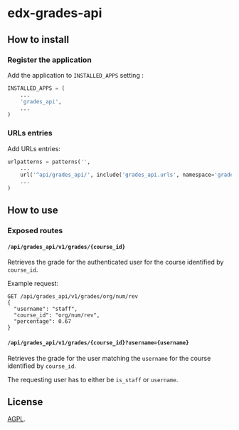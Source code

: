 # edx-grades-api

## How to install

### Register the application

Add the application to `INSTALLED_APPS` setting :

```python
INSTALLED_APPS = (
    ...
    'grades_api',
    ...
)
```

### URLs entries

Add URLs entries:

```python
urlpatterns = patterns('',
    ...
    url('^api/grades_api/', include('grades_api.urls', namespace='grades_api'))
    ...
)
```


## How to use

### Exposed routes

#### `/api/grades_api/v1/grades/{course_id}`

Retrieves the grade for the authenticated user for the course identified by `course_id`.

Example request:

```
GET /api/grades_api/v1/grades/org/num/rev
{
  "username": "staff",
  "course_id": "org/num/rev",
  "percentage": 0.67
}
```

#### `/api/grades_api/v1/grades/{course_id}?username={username}`

Retrieves the grade for the user matching the `username` for the course identified by `course_id`.

The requesting user has to either be `is_staff` or `username`.

## License

[AGPL](https://en.wikipedia.org/wiki/Affero_General_Public_License).
